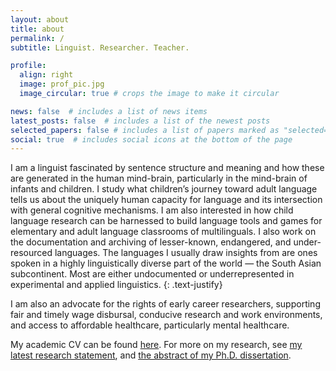 ```yaml
---
layout: about
title: about
permalink: /
subtitle: Linguist. Researcher. Teacher.

profile:
  align: right
  image: prof_pic.jpg
  image_circular: true # crops the image to make it circular

news: false  # includes a list of news items
latest_posts: false  # includes a list of the newest posts
selected_papers: false # includes a list of papers marked as "selected={true}"
social: true  # includes social icons at the bottom of the page
---
```


I am a linguist fascinated by sentence structure and meaning and how these are generated in the human mind-brain, particularly in the mind-brain of infants and children. I study what children’s journey toward adult language tells us about the uniquely human capacity for language and its intersection with general cognitive mechanisms. I am also interested in how child language research can be harnessed to build language tools and games for elementary and adult language classrooms of multilinguals. I also work on the documentation and archiving of lesser-known, endangered, and under-resourced languages. The languages I usually draw insights from are ones spoken in a highly linguistically diverse part of the world — the South Asian subcontinent. Most are either undocumented or underrepresented in experimental and applied linguistics.
{: .text-justify}

I am also an advocate for the rights of early career researchers, supporting fair and timely wage disbursal, conducive research and work environments, and access to affordable healthcare, particularly mental healthcare.

My academic CV can be found [here](https://drive.google.com/file/d/1SUO-KAgMqc5wJrjMx5o0olbF5rmS232T/view?usp=sharing). For more on my research, see [my latest research statement](https://drive.google.com/file/d/1nLPjNfOd7q5uDOhQif_4xpjqraRQXwYU/view?usp=sharing), and [the abstract of my Ph.D. dissertation](https://drive.google.com/file/d/1Hof8gjrPzn2_NEvG1B5-FB0CHwrKFl5o/view?usp=sharing).
